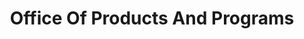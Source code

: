 ---
# This topic lives at
# https://digital.gov/topics/office-of-products-and-programs

# Topic Title
title: "Office Of Products And Programs"

# description — keep it short and clear
# summary: ""

# Weight
weight: 1

# For more information on managing topics,
# see https://github.com/GSA/digitalgov.gov/wiki/topics
---